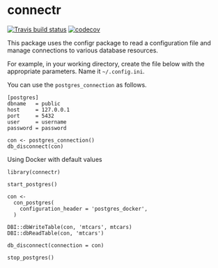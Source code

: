 # connectr

<!--  http://jtleek.com/protocols/travis_bioc_devel/ -->
<!-- badges: start -->
  [![Travis build status](https://travis-ci.org/fdrennan/connectr.svg?branch=master)](https://travis-ci.org/fdrennan/connectr)
  [![codecov](https://codecov.io/gh/fdrennan/connectr/branch/master/graph/badge.svg)](https://codecov.io/gh/fdrennan/connectr)
<!-- badges: end -->
  
  
This package uses the configr package to read a configuration file and manage connections to various database resources.

For example, in your working directory, create the file below with the appropriate parameters. Name it `~/.config.ini`.

You can use the `postgres_connection` as follows.

```
[postgres]
dbname   = public
host     = 127.0.0.1
port     = 5432
user     = username
password = password
```

```
con <- postgres_connection()
db_disconnect(con)
```


Using Docker with default values
```
library(connectr)

start_postgres()

con <-
  con_postgres(
    configuration_header = 'postgres_docker',
  )

DBI::dbWriteTable(con, 'mtcars', mtcars)
DBI::dbReadTable(con, 'mtcars')

db_disconnect(connection = con)

stop_postgres()
```
